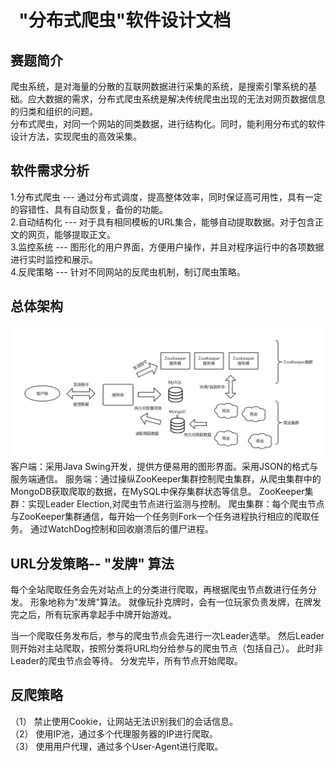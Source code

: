 #   "分布式爬虫"软件设计文档 

## 赛题简介
爬虫系统，是对海量的分散的互联网数据进行采集的系统，是搜索引擎系统的基础。应大数据的需求，分布式爬虫系统是解决传统爬虫出现的无法对网页数据信息的归类和组织的问题。  
分布式爬虫，对同一个网站的同类数据，进行结构化。同时，能利用分布式的软件设计方法，实现爬虫的高效采集。  

## 软件需求分析
1.分布式爬虫 --- 通过分布式调度，提高整体效率，同时保证高可用性，具有一定的容错性、具有自动恢复，备份的功能。  
2.自动结构化 --- 对于具有相同模板的URL集合，能够自动提取数据。对于包含正文的网页，能够提取正文。  
3.监控系统 --- 图形化的用户界面，方便用户操作，并且对程序运行中的各项数据进行实时监控和展示。  
4.反爬策略 --- 针对不同网站的反爬虫机制，制订爬虫策略。

## 总体架构
![arch](/pic/arch.png)
客户端：采用Java Swing开发，提供方便易用的图形界面。采用JSON的格式与服务端通信。
服务端：通过操纵ZooKeeper集群控制爬虫集群，从爬虫集群中的MongoDB获取爬取的数据，在MySQL中保存集群状态等信息。
ZooKeeper集群：实现Leader Election,对爬虫节点进行监测与控制。
爬虫集群：每个爬虫节点与ZooKeeper集群通信，每开始一个任务则Fork一个任务进程执行相应的爬取任务。
通过WatchDog控制和回收崩溃后的僵尸进程。  
## URL分发策略-- "发牌" 算法
每个全站爬取任务会先对站点上的分类进行爬取，再根据爬虫节点数进行任务分发。
形象地称为"发牌"算法。
就像玩扑克牌时，会有一位玩家负责发牌，在牌发完之后，所有玩家再拿起手中牌开始游戏。

当一个爬取任务发布后，参与的爬虫节点会先进行一次Leader选举。
然后Leader则开始对主站爬取，按照分类将URL均分给参与的爬虫节点（包括自己）。
此时非Leader的爬虫节点会等待。
分发完毕，所有节点开始爬取。

## 反爬策略

（1） 禁止使用Cookie，让网站无法识别我们的会话信息。  
（2） 使用IP池，通过多个代理服务器的IP进行爬取。  
（3） 使用用户代理，通过多个User-Agent进行爬取。  

